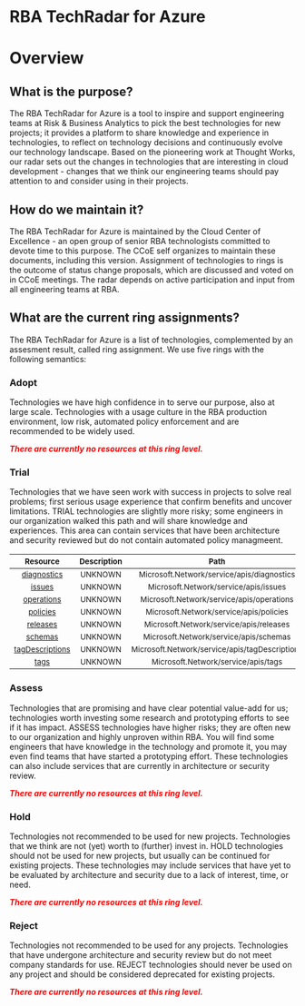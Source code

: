
RBA TechRadar for Azure
=======================

# Overview

## What is the purpose?


The RBA TechRadar for Azure is a tool to inspire and support engineering teams at Risk & Business Analytics to pick the best technologies for new projects; it provides a platform to share knowledge and experience in technologies, to reflect on technology decisions and continuously evolve our technology landscape.  Based on the pioneering work at Thought Works, our radar sets out the changes in technologies that are interesting in cloud development - changes that we think our engineering teams should pay attention to and consider using in their projects.
## How do we maintain it?


The RBA TechRadar for Azure is maintained by the Cloud Center of Excellence - an open group of senior RBA technologists committed to devote time to this purpose.  The CCoE self organizes to maintain these documents, including this version.  Assignment of technologies to rings is the outcome of status change proposals, which are discussed and voted on in CCoE meetings.  The radar depends on active participation and input from all engineering teams at RBA.
## What are the current ring assignments?


The RBA TechRadar for Azure is a list of technologies, complemented by an assesment result, called ring assignment.  We use five rings with the following semantics:
### Adopt


Technologies we have high confidence in to serve our purpose, also at large scale.  Technologies with a usage culture in the RBA production environment, low risk, automated policy enforcement and are recommended to be widely used.  
  
***<font color="red"> There are currently no resources at this ring level. </font>***
### Trial


Technologies that we have seen work with success in projects to solve real problems;  first serious usage experience that confirm benefits and uncover limitations.  TRIAL technologies are slightly more risky; some engineers in our organization walked this path and will share knowledge and experiences.  This area can contain services that have been architecture and security reviewed but do not contain automated policy managmeent.  

|<sub>Resource</sub>|<sub>Description</sub>|<sub>Path</sub>|<sub>Status</sub>|
| :---: | :---: | :---: | :---: |
|<sub>[diagnostics](https://github.com/openrba/python-azure-techradar/tree/master/Microsoft.Network/service/apis/diagnostics)</sub>|<sub>UNKNOWN</sub>|<sub>Microsoft.Network/service/apis/diagnostics</sub>|<sub>TRIAL</sub>|
|<sub>[issues](https://github.com/openrba/python-azure-techradar/tree/master/Microsoft.Network/service/apis/issues)</sub>|<sub>UNKNOWN</sub>|<sub>Microsoft.Network/service/apis/issues</sub>|<sub>TRIAL</sub>|
|<sub>[operations](https://github.com/openrba/python-azure-techradar/tree/master/Microsoft.Network/service/apis/operations)</sub>|<sub>UNKNOWN</sub>|<sub>Microsoft.Network/service/apis/operations</sub>|<sub>TRIAL</sub>|
|<sub>[policies](https://github.com/openrba/python-azure-techradar/tree/master/Microsoft.Network/service/apis/policies)</sub>|<sub>UNKNOWN</sub>|<sub>Microsoft.Network/service/apis/policies</sub>|<sub>TRIAL</sub>|
|<sub>[releases](https://github.com/openrba/python-azure-techradar/tree/master/Microsoft.Network/service/apis/releases)</sub>|<sub>UNKNOWN</sub>|<sub>Microsoft.Network/service/apis/releases</sub>|<sub>TRIAL</sub>|
|<sub>[schemas](https://github.com/openrba/python-azure-techradar/tree/master/Microsoft.Network/service/apis/schemas)</sub>|<sub>UNKNOWN</sub>|<sub>Microsoft.Network/service/apis/schemas</sub>|<sub>TRIAL</sub>|
|<sub>[tagDescriptions](https://github.com/openrba/python-azure-techradar/tree/master/Microsoft.Network/service/apis/tagDescriptions)</sub>|<sub>UNKNOWN</sub>|<sub>Microsoft.Network/service/apis/tagDescriptions</sub>|<sub>TRIAL</sub>|
|<sub>[tags](https://github.com/openrba/python-azure-techradar/tree/master/Microsoft.Network/service/apis/tags)</sub>|<sub>UNKNOWN</sub>|<sub>Microsoft.Network/service/apis/tags</sub>|<sub>TRIAL</sub>|

### Assess


Technologies that are promising and have clear potential value-add for us; technologies worth investing some research and prototyping efforts to see if it has impact.  ASSESS technologies have higher risks;  they are often new to our organization and highly unproven within RBA.  You will find some engineers that have knowledge in the technology and promote it, you may even find teams that have started a prototyping effort.  These technologies can also include services that are currently in architecture or security review.  
  
***<font color="red"> There are currently no resources at this ring level. </font>***
### Hold


Technologies not recommended to be used for new projects. Technologies that we think are not (yet) worth to (further) invest in.  HOLD technologies should not be used for new projects, but usually can be continued for existing projects.  These technologies may include services that have yet to be evaluated by architecture and security due to a lack of interest, time, or need.  
  
***<font color="red"> There are currently no resources at this ring level. </font>***
### Reject


Technologies not recommended to be used for any projects. Technologies that have undergone architecture and security review but do not meet company standards for use.  REJECT technologies should never be used on any project and should be considered deprecated for existing projects.  
  
***<font color="red"> There are currently no resources at this ring level. </font>***